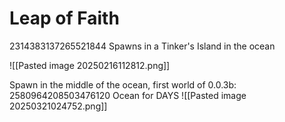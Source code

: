 # Leap of Faith
2314383137265521844
Spawns in a Tinker's Island in the ocean

![[Pasted image 20250216112812.png]]


Spawn in the middle of the ocean, first world of 0.0.3b: 2580964208503476120
Ocean for DAYS
![[Pasted image 20250321024752.png]]